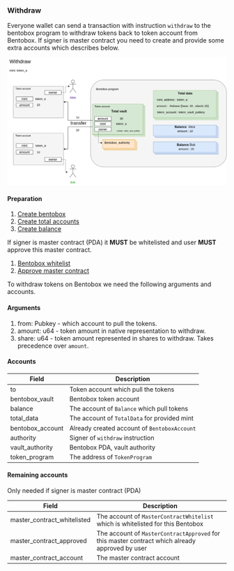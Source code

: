 ### Withdraw

Everyone wallet can send a transaction with instruction `withdraw` to the bentobox program to withdraw tokens back to token account from Bentobox. If signer is master contract you need to create and provide some extra accounts which describes below.

![Withdraw](../bentobox/images/Withdraw.png)

#### Preparation
1. [Create bentobox](./01-create-bentobox.md)
2. [Create total accounts](./02-create-total-accounts.md)
3. [Create balance](./03-create-balance-account.md)

If signer is master contract (PDA) it **MUST** be whitelisted and user **MUST** approve this master contract.

1. [Bentobox whitelist](./05-bentobox-whitelist.md#Create520master%20contract%20whitelisted%20account)
2. [Approve master contract](./06-approve-master-contract.md#Create%20master%20contract%20approval%20account)

To withdraw tokens on Bentobox we need the following arguments and accounts.

#### Arguments
1. from: Pubkey - which account to pull the tokens.
2. amount: u64 - token amount in native representation to withdraw.
3. share: u64 - token amount represented in shares to withdraw. Takes precedence over `amount`.
   
#### Accounts

| Field  | Description |
| ------------- | ------------- |
| to  | Token account which pull the tokens |
| bentobox_vault  | Bentobox token account |
| balance  | The account of `Balance` which pull tokens |
| total_data  | The account of `TotalData` for provided mint |
| bentobox_account  | Already created account of `BentoboxAccount` |
| authority  | Signer of `withdraw` instruction |
| vault_authority  | Bentobox PDA, vault authority |
| token_program  | The address of `TokenProgram` |

#### Remaining accounts
Only needed if signer is master contract (PDA)

| Field  | Description |
| ------------- | ------------- |
| master_contract_whitelisted  | The account of `MasterContractWhitelist` which is whitelisted for this Bentobox |
| master_contract_approved  | The account of `MasterContractApproved` for this master contract which already approved by user | 
| master_contract_account  | The master contract account |  

